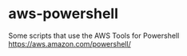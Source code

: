 # aws-powershell
Some scripts that use the AWS Tools for Powershell https://aws.amazon.com/powershell/
